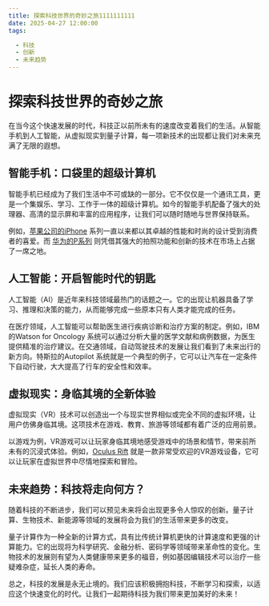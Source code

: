 ```yaml
---
title: 探索科技世界的奇妙之旅1111111111
date: 2025-04-27 12:00:00
tags:

  - 科技
  - 创新
  - 未来趋势
---
```


# 探索科技世界的奇妙之旅

在当今这个快速发展的时代，科技正以前所未有的速度改变着我们的生活。从智能手机到人工智能，从虚拟现实到量子计算，每一项新技术的出现都让我们对未来充满了无限的遐想。

## 智能手机：口袋里的超级计算机
智能手机已经成为了我们生活中不可或缺的一部分。它不仅仅是一个通讯工具，更是一个集娱乐、学习、工作于一体的超级计算机。如今的智能手机配备了强大的处理器、高清的显示屏和丰富的应用程序，让我们可以随时随地与世界保持联系。

例如，[苹果公司的iPhone](https://www.apple.com/iphone/) 系列一直以来都以其卓越的性能和时尚的设计受到消费者的喜爱。而 [华为的P系列](https://consumer.huawei.com/cn/phones/p-series/) 则凭借其强大的拍照功能和创新的技术在市场上占据了一席之地。

## 人工智能：开启智能时代的钥匙
人工智能（AI）是近年来科技领域最热门的话题之一。它的出现让机器具备了学习、推理和决策的能力，从而能够完成一些原本只有人类才能完成的任务。

在医疗领域，人工智能可以帮助医生进行疾病诊断和治疗方案的制定。例如，IBM的Watson for Oncology 系统可以通过分析大量的医学文献和病例数据，为医生提供精准的治疗建议。在交通领域，自动驾驶技术的发展让我们看到了未来出行的新方向。特斯拉的Autopilot 系统就是一个典型的例子，它可以让汽车在一定条件下自动行驶，大大提高了行车的安全性和效率。

## 虚拟现实：身临其境的全新体验
虚拟现实（VR）技术可以创造出一个与现实世界相似或完全不同的虚拟环境，让用户仿佛身临其境。这项技术在游戏、教育、旅游等领域都有着广泛的应用前景。

以游戏为例，VR游戏可以让玩家身临其境地感受游戏中的场景和情节，带来前所未有的沉浸式体验。例如，[Oculus Rift](https://www.oculus.com/) 就是一款非常受欢迎的VR游戏设备，它可以让玩家在虚拟世界中尽情地探索和冒险。

## 未来趋势：科技将走向何方？
随着科技的不断进步，我们可以预见未来将会出现更多令人惊叹的创新。量子计算、生物技术、新能源等领域的发展将会为我们的生活带来更多的改变。

量子计算作为一种全新的计算方式，具有比传统计算机更快的计算速度和更强的计算能力。它的出现将为科学研究、金融分析、密码学等领域带来革命性的变化。生物技术的发展则有望为人类健康带来更多的福音，例如基因编辑技术可以治疗一些疑难杂症，延长人类的寿命。

总之，科技的发展是永无止境的。我们应该积极拥抱科技，不断学习和探索，以适应这个快速变化的时代。让我们一起期待科技为我们带来更加美好的未来！